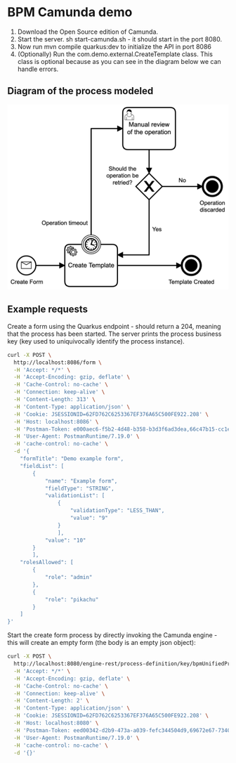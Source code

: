 # BPM Camunda demo

1. Download the Open Source edition of Camunda.
2. Start the server. sh start-camunda.sh - it should start in the port 8080.
3. Now run mvn compile quarkus:dev to initialize the API in port 8086
4. (Optionally) Run the com.demo.external.CreateTemplate class. This class is optional because as 
you can see in the diagram below we can handle errors.


## Diagram of the process modeled
![Camunda diagram](/camunda-demo.png)


## Example requests
Create a form using the Quarkus endpoint - should return a 204, meaning that the process has been started. The server prints the process business key (key used to uniquivocally identify the process instance).

```bash
curl -X POST \
  http://localhost:8086/form \
  -H 'Accept: */*' \
  -H 'Accept-Encoding: gzip, deflate' \
  -H 'Cache-Control: no-cache' \
  -H 'Connection: keep-alive' \
  -H 'Content-Length: 313' \
  -H 'Content-Type: application/json' \
  -H 'Cookie: JSESSIONID=62FD762C6253367EF376A65C500FE922.208' \
  -H 'Host: localhost:8086' \
  -H 'Postman-Token: e000aec6-f5b2-4d48-b358-b3d3f6ad3dea,66c47b15-cc1e-4f23-a62f-d5753913506d' \
  -H 'User-Agent: PostmanRuntime/7.19.0' \
  -H 'cache-control: no-cache' \
  -d '{
	"formTitle": "Demo example form",
	"fieldList": [
		{
			"name": "Example form",
			"fieldType": "STRING",
			"validationList": [
				{
					"validationType": "LESS_THAN",
					"value": "9"
				}
				],
			"value": "10"
		}
		],
	"rolesAllowed": [
		{
			"role": "admin"
		},	
		{
			"role": "pikachu"
		}
	]
}'
```


Start the create form process by directly invoking the Camunda engine - this will create an empty form (the body is an empty json object):

```bash
curl -X POST \
  http://localhost:8080/engine-rest/process-definition/key/bpmUnifiedProcess/start \
  -H 'Accept: */*' \
  -H 'Accept-Encoding: gzip, deflate' \
  -H 'Cache-Control: no-cache' \
  -H 'Connection: keep-alive' \
  -H 'Content-Length: 2' \
  -H 'Content-Type: application/json' \
  -H 'Cookie: JSESSIONID=62FD762C6253367EF376A65C500FE922.208' \
  -H 'Host: localhost:8080' \
  -H 'Postman-Token: eed00342-d2b9-473a-a039-fefc344504d9,69672e67-7340-4606-93c9-4d5b3f216809' \
  -H 'User-Agent: PostmanRuntime/7.19.0' \
  -H 'cache-control: no-cache' \
  -d '{}'
```
